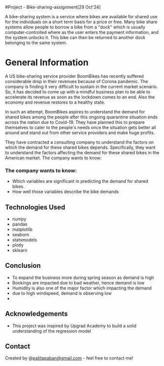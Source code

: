 #Project - Bike-sharing-assignment[29 Oct'24]

A bike-sharing system is a service where bikes are available for shared use for the individuals on a short term basis for a price or free. Many bike share systems allow people to borrow a bike from a "dock" which is usually computer-controlled where as the user enters the payment information, and the system unlocks it. This bike can then be returned to another dock belonging to the same system.

# General Information
A US bike-sharing service provider BoomBikes has recently suffered considerable drop in their revenues because of Corona pandemic. The company is finding it very difficult to sustain in the current market scenario. So, it has decided to come up with a mindful business plan to be able to accelerate its revenue as soon as the lockdown comes to an end. Also the economy and revenue restores to a healthy state. 

In such an attempt, BoomBikes aspires to understand the demand for shared bikes among the people after this ongoing quarantine situation ends across the nation due to Covid-19. They have planned this to prepare themselves to cater to the people's needs once the situation gets better all around and stand out from other service providers and make huge profits.


They have contracted a consulting company to understand the factors on which the demand for these shared bikes depends. Specifically, they want to understand the factors affecting the demand for these shared bikes in the American market. The company wants to know:

### The company wants to know:
- Which variables are significant in predicting the demand for shared bikes.
- How well those variables describe the bike demands

## Technologies Used
- numpy 
- pandas 
- matplotlib 
- seaborn 
- statsmodels 
- plotly 
- sklearn

## Conclusion
- To expand the business more during spring season as demand is high
- Bookings are impacted due to bad weather, hence demand is low
- Humidity is also one of the major factor which impacting the demand
- due to high windspeed, demand is observing low
-
## Acknowledgements

- This project was inspired by Upgrad Academy to build a solid understanding of the regression model


## Contact
Created by @patitapaban@gmail.com - feel free to contact me!

